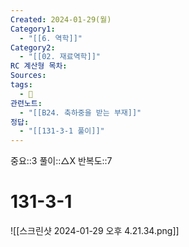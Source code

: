 ```yaml
---
Created: 2024-01-29(월)
Category1:
  - "[[6. 역학]]"
Category2:
  - "[[02. 재료역학]]"
RC 계산형 목차: 
Sources: 
tags:
  - 🧮
관련노트:
  - "[[B24. 축하중을 받는 부재]]"
정답:
  - "[[131-3-1 풀이]]"
---
```

중요::3
풀이::△X
반복도::7

#  131-3-1

![[스크린샷 2024-01-29 오후 4.21.34.png]]